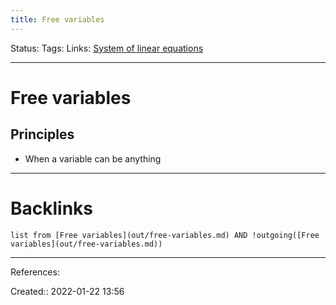```yaml
---
title: Free variables
---
```

Status: 
Tags: 
Links: [System of linear equations](out/system-of-linear-equations.md)
___
# Free variables
## Principles
- When a variable can be anything
___
# Backlinks
```dataview
list from [Free variables](out/free-variables.md) AND !outgoing([Free variables](out/free-variables.md))
```
___
References:

Created:: 2022-01-22 13:56
